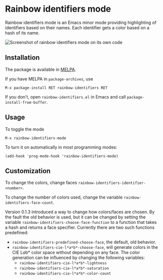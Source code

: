 # Rainbow identifiers mode

Rainbow identifiers mode is an Emacs minor mode providing highlighting
of identifiers based on their names. Each identifier gets a color
based on a hash of its name.

![Screenshot of rainbow identifiers mode on its own code](https://raw.github.com/Fanael/rainbow-identifiers/master/rainbow-identifiers.png)

## Installation

The package is available in [MELPA](http://melpa.milkbox.net/).

If you have MELPA in `package-archives`, use

    M-x package-install RET rainbow-identifiers RET

If you don't, open `rainbow-identifiers.el` in Emacs and call
`package-install-from-buffer`.

## Usage

To toggle the mode

    M-x rainbow-identifiers-mode

To turn it on automatically in most programming modes:

    (add-hook 'prog-mode-hook 'rainbow-identifiers-mode)

## Customization

To change the colors, change faces
`rainbow-identifiers-identifier-<number>`.

To change the number of colors used, change the variable
`rainbow-identifiers-face-count`.

Version 0.1.3 introduced a way to change how colors/faces are
chosen. By the fault the old behavior is used, but it can be changed
by setting the variable `rainbow-identifiers-choose-face-function` to
a function that takes a hash and returns a face specifier. Currently
there are two such functions predefined:
 * `rainbow-identifiers-predefined-choose-face`, the default, old behavior.
 * `rainbow-identifiers-cie-l*a*b*-choose-face`, will generate colors
   in the CIE L*a*b* color space without depending on any face. The
   color generation can be influenced by changing the following
   variables:
    * `rainbow-identifiers-cie-l*a*b*-lightness`
    * `rainbow-identifiers-cie-l*a*b*-saturation`
    * `rainbow-identifiers-cie-l*a*b*-color-count`
